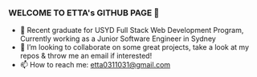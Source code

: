 ### WELCOME TO ETTA's GITHUB PAGE 👋

- 🔭 Recent graduate for USYD Full Stack Web Development Program, Currently working as a Junior Software Engineer in Sydney
- 👯 I’m looking to collaborate on some great projects, take a look at my repos & throw me an email if interested!
- 📫 How to reach me: etta0311031@gmail.com
